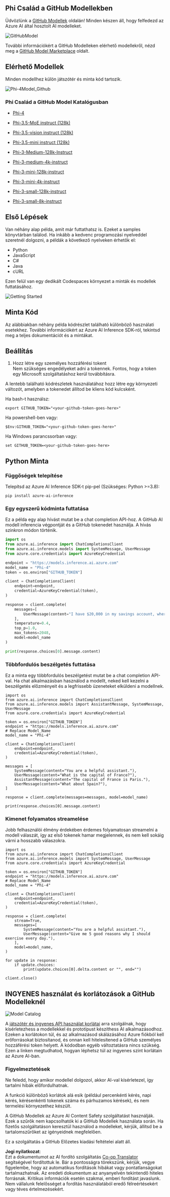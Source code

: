 <!--
CO_OP_TRANSLATOR_METADATA:
{
  "original_hash": "fb67a08b9fc911a10ed58081fadef416",
  "translation_date": "2025-05-09T08:57:28+00:00",
  "source_file": "md/01.Introduction/02/02.GitHubModel.md",
  "language_code": "hu"
}
-->
## Phi Család a GitHub Modellekben

Üdvözlünk a [GitHub Modellek](https://github.com/marketplace/models) oldalán! Minden készen áll, hogy felfedezd az Azure AI által hosztolt AI modelleket.

![GitHubModel](../../../../../translated_images/GitHub_ModelCatalog.4fc858ab26afe64c43f5e423ad0c5c733878bb536fdb027a5bcf1f80c41b0633.hu.png)

További információkért a GitHub Modelleken elérhető modellekről, nézd meg a [GitHub Model Marketplace](https://github.com/marketplace/models) oldalt.

## Elérhető Modellek

Minden modellhez külön játszótér és minta kód tartozik.

![Phi-4Model_Github](../../../../../translated_images/GitHub_ModelPlay.998e294f6ee69c3ca174c880b32af9feec4221d0d787de899ad9bb2da3b58981.hu.png)

### Phi Család a GitHub Model Katalógusban

- [Phi-4](https://github.com/marketplace/models/azureml/Phi-4)

- [Phi-3.5-MoE instruct (128k)](https://github.com/marketplace/models/azureml/Phi-3-5-MoE-instruct)

- [Phi-3.5-vision instruct (128k)](https://github.com/marketplace/models/azureml/Phi-3-5-vision-instruct)

- [Phi-3.5-mini instruct (128k)](https://github.com/marketplace/models/azureml/Phi-3-5-mini-instruct)

- [Phi-3-Medium-128k-Instruct](https://github.com/marketplace/models/azureml/Phi-3-medium-128k-instruct)

- [Phi-3-medium-4k-instruct](https://github.com/marketplace/models/azureml/Phi-3-medium-4k-instruct)

- [Phi-3-mini-128k-instruct](https://github.com/marketplace/models/azureml/Phi-3-mini-128k-instruct)

- [Phi-3-mini-4k-instruct](https://github.com/marketplace/models/azureml/Phi-3-mini-4k-instruct)

- [Phi-3-small-128k-instruct](https://github.com/marketplace/models/azureml/Phi-3-small-128k-instruct)

- [Phi-3-small-8k-instruct](https://github.com/marketplace/models/azureml/Phi-3-small-8k-instruct)

## Első Lépések

Van néhány alap példa, amit már futtathatsz is. Ezeket a samples könyvtárban találod. Ha inkább a kedvenc programozási nyelveddel szeretnél dolgozni, a példák a következő nyelveken érhetők el:

- Python
- JavaScript
- C#
- Java
- cURL

Ezen felül van egy dedikált Codespaces környezet a minták és modellek futtatásához.

![Getting Started](../../../../../translated_images/GitHub_ModelGetStarted.b4b839a081583da39bc976c2f0d8ac4603d3b8c23194b16cc9e0a1014f5611d0.hu.png)


## Minta Kód

Az alábbiakban néhány példa kódrészlet található különböző használati esetekhez. További információkért az Azure AI Inference SDK-ról, tekintsd meg a teljes dokumentációt és a mintákat.

## Beállítás

1. Hozz létre egy személyes hozzáférési tokent  
Nem szükséges engedélyeket adni a tokennek. Fontos, hogy a token egy Microsoft szolgáltatáshoz kerül továbbításra.

A lentebb található kódrészletek használatához hozz létre egy környezeti változót, amelyben a tokenedet állítod be kliens kód kulcsként.

Ha bash-t használsz:  
```
export GITHUB_TOKEN="<your-github-token-goes-here>"
```  
Ha powershell-ben vagy:  

```
$Env:GITHUB_TOKEN="<your-github-token-goes-here>"
```  

Ha Windows parancssorban vagy:  

```
set GITHUB_TOKEN=<your-github-token-goes-here>
```  

## Python Minta

### Függőségek telepítése  
Telepítsd az Azure AI Inference SDK-t pip-pel (Szükséges: Python >=3.8):

```
pip install azure-ai-inference
```  
### Egy egyszerű kódminta futtatása

Ez a példa egy alap hívást mutat be a chat completion API-hoz. A GitHub AI modell inferencia végpontját és a GitHub tokenedet használja. A hívás szinkron módon történik.

```python
import os
from azure.ai.inference import ChatCompletionsClient
from azure.ai.inference.models import SystemMessage, UserMessage
from azure.core.credentials import AzureKeyCredential

endpoint = "https://models.inference.ai.azure.com"
model_name = "Phi-4"
token = os.environ["GITHUB_TOKEN"]

client = ChatCompletionsClient(
    endpoint=endpoint,
    credential=AzureKeyCredential(token),
)

response = client.complete(
    messages=[
        UserMessage(content="I have $20,000 in my savings account, where I receive a 4% profit per year and payments twice a year. Can you please tell me how long it will take for me to become a millionaire? Also, can you please explain the math step by step as if you were explaining it to an uneducated person?"),
    ],
    temperature=0.4,
    top_p=1.0,
    max_tokens=2048,
    model=model_name
)

print(response.choices[0].message.content)
```

### Többfordulós beszélgetés futtatása

Ez a minta egy többfordulós beszélgetést mutat be a chat completion API-val. Ha chat alkalmazásban használod a modellt, neked kell kezelni a beszélgetés előzményeit és a legfrissebb üzeneteket elküldeni a modellnek.

```
import os
from azure.ai.inference import ChatCompletionsClient
from azure.ai.inference.models import AssistantMessage, SystemMessage, UserMessage
from azure.core.credentials import AzureKeyCredential

token = os.environ["GITHUB_TOKEN"]
endpoint = "https://models.inference.ai.azure.com"
# Replace Model_Name
model_name = "Phi-4"

client = ChatCompletionsClient(
    endpoint=endpoint,
    credential=AzureKeyCredential(token),
)

messages = [
    SystemMessage(content="You are a helpful assistant."),
    UserMessage(content="What is the capital of France?"),
    AssistantMessage(content="The capital of France is Paris."),
    UserMessage(content="What about Spain?"),
]

response = client.complete(messages=messages, model=model_name)

print(response.choices[0].message.content)
```

### Kimenet folyamatos streamelése

Jobb felhasználói élmény érdekében érdemes folyamatosan streamelni a modell válaszát, így az első tokenek hamar megjelennek, és nem kell sokáig várni a hosszabb válaszokra.

```
import os
from azure.ai.inference import ChatCompletionsClient
from azure.ai.inference.models import SystemMessage, UserMessage
from azure.core.credentials import AzureKeyCredential

token = os.environ["GITHUB_TOKEN"]
endpoint = "https://models.inference.ai.azure.com"
# Replace Model_Name
model_name = "Phi-4"

client = ChatCompletionsClient(
    endpoint=endpoint,
    credential=AzureKeyCredential(token),
)

response = client.complete(
    stream=True,
    messages=[
        SystemMessage(content="You are a helpful assistant."),
        UserMessage(content="Give me 5 good reasons why I should exercise every day."),
    ],
    model=model_name,
)

for update in response:
    if update.choices:
        print(update.choices[0].delta.content or "", end="")

client.close()
```

## INGYENES használat és korlátozások a GitHub Modelleknél

![Model Catalog](../../../../../translated_images/GitHub_Model.0c2abb992151c5407046e2b763af51505ff709f04c0950785e0300fdc8c55a0c.hu.png)

A [játszótér és ingyenes API használat korlátai](https://docs.github.com/en/github-models/prototyping-with-ai-models#rate-limits) arra szolgálnak, hogy kísérletezhess a modellekkel és prototípust készíthess AI alkalmazásodhoz. Ezeken a korlátokon túl, és az alkalmazásod skálázásához Azure fiókból kell erőforrásokat biztosítanod, és onnan kell hitelesítened a GitHub személyes hozzáférési token helyett. A kódodban egyéb változtatásra nincs szükség. Ezen a linken megtudhatod, hogyan léphetsz túl az ingyenes szint korlátain az Azure AI-ban.


### Figyelmeztetések

Ne feledd, hogy amikor modellel dolgozol, akkor AI-val kísérletezel, így tartalmi hibák előfordulhatnak.

A funkció különböző korlátok alá esik (például percenkénti kérés, napi kérés, kérésenkénti tokenek száma és párhuzamos kérések), és nem termelési környezethez készült.

A GitHub Modellek az Azure AI Content Safety szolgáltatást használják. Ezek a szűrők nem kapcsolhatók ki a GitHub Modellek használata során. Ha fizetős szolgáltatáson keresztül használod a modelleket, kérjük, állítsd be a tartalomszűrőket az igényeidnek megfelelően.

Ez a szolgáltatás a GitHub Előzetes kiadási feltételei alatt áll.

**Jogi nyilatkozat**:  
Ezt a dokumentumot az AI fordító szolgáltatás [Co-op Translator](https://github.com/Azure/co-op-translator) segítségével fordítottuk le. Bár a pontosságra törekszünk, kérjük, vegye figyelembe, hogy az automatikus fordítások hibákat vagy pontatlanságokat tartalmazhatnak. Az eredeti dokumentum az anyanyelvén tekintendő hiteles forrásnak. Kritikus információk esetén szakmai, emberi fordítást javaslunk. Nem vállalunk felelősséget a fordítás használatából eredő félreértésekért vagy téves értelmezésekért.